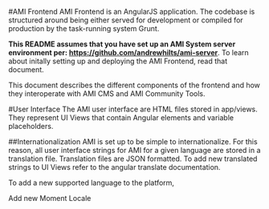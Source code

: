 #AMI Frontend
AMI Frontend is an AngularJS application. The codebase is structured around being either served for development or compiled for production by the task-running system Grunt.

**This README assumes that you have set up an AMI System server environment per: https://github.com/andrewhilts/ami-server**. To learn about initally setting up and deploying the AMI Frontend, read that document.

This document describes the different components of the frontend and how they interoperate with AMI CMS and AMI Community Tools.

#User Interface
The AMI user interface are HTML files stored in app/views. They represent UI Views that contain Angular elements and variable placeholders.

##Internationalization
AMI is set up to be simple to internationalize. For this reason, all user interface strings for AMI for a given language are stored in a translation file. Translation files are JSON formatted. To add new translated strings to UI Views refer to the angular translate documentation.

To add a new supported language to the platform,

Add new Moment Locale